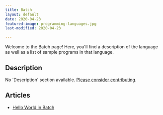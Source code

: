 ```yaml
---
title: Batch
layout: default
date: 2020-04-23
featured-image: programming-languages.jpg
last-modified: 2020-04-23

---
```


Welcome to the Batch page! Here, you'll find a description of the language as well as a list of sample programs in that language.

## Description

No 'Description' section available. [Please consider contributing](https://github.com/TheRenegadeCoder/sample-programs-website).

## Articles

- [Hello World in Batch](https://sampleprograms.io/projects/hello-world/batch)